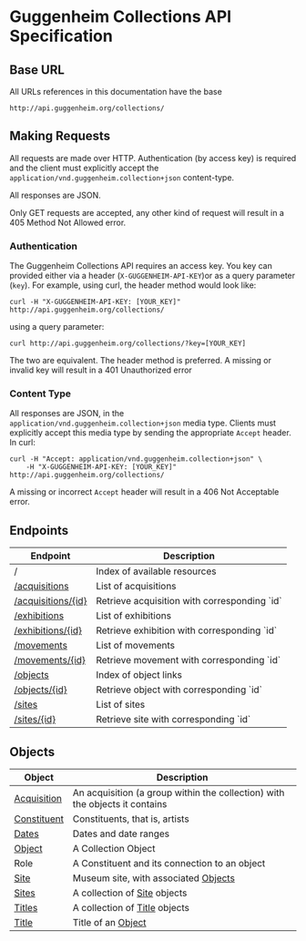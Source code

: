 Guggenheim Collections API Specification
========================================

## Base URL

All URLs references in this documentation have the base

    http://api.guggenheim.org/collections/

## Making Requests

All requests are made over HTTP. Authentication (by access key) is required and
the client must explicitly accept the 
`application/vnd.guggenheim.collection+json` content-type.

All responses are JSON.

Only GET requests are accepted, any other kind of request will result in a
405 Method Not Allowed error.

### Authentication

The Guggenheim Collections API requires an access key. You key can provided 
either via a header (`X-GUGGENHEIM-API-KEY`)or as a query parameter (`key`). 
For example, using curl, the header method would look like:

    curl -H "X-GUGGENHEIM-API-KEY: [YOUR_KEY]" http://api.guggenheim.org/collections/

using a query parameter:

    curl http://api.guggenheim.org/collections/?key=[YOUR_KEY]

The two are equivalent. The header method is preferred. A missing or invalid key will result in a 401 Unauthorized error

### Content Type

All responses are JSON, in the `application/vnd.guggenheim.collection+json` 
media type. Clients must explicitly accept this media type by sending the
appropriate `Accept` header. In curl:

    curl -H "Accept: application/vnd.guggenheim.collection+json" \
        -H "X-GUGGENHEIM-API-KEY: [YOUR_KEY]" http://api.guggenheim.org/collections/

A missing or incorrect `Accept` header will result in a 406 Not Acceptable 
error.

## Endpoints
<table>
    <thead>
        <th>Endpoint</th>
        <th>Description</th>
    </thead>
    <tbody>
        <tr>
            <td>/</td>
            <td>Index of available resources</td>
        </tr>
        <tr>
            <td><a href="Collections-API-Spec/blob/master/acquisitions.md">/acquisitions</a></td>
            <td>List of acquisitions</td>
        </tr>
        <tr>
            <td><a href="Collections-API-Spec/blob/master/acquisitions.md">/acquisitions/{id}</a></td>
            <td>Retrieve acquisition with corresponding `id`</td>
        </tr>
        <tr>
            <td><a href="Collections-API-Spec/blob/master/exhibitions.md">/exhibitions</a></td>
            <td>List of exhibitions</td>
        </tr>
        <tr>
            <td><a href="Collections-API-Spec/blob/master/exhibitions.md">/exhibitions/{id}</a></td>
            <td>Retrieve exhibition with corresponding `id`</td>
        </tr>
        <tr>
            <td><a href="Collections-API-Spec/blob/master/movements.md">/movements</a></td>
            <td>List of movements</td>
        </tr>
        <tr>
            <td><a href="Collections-API-Spec/blob/master/movements.md">/movements/{id}</a></td>
            <td>Retrieve movement with corresponding `id`</td>
        </tr>
        <tr>
            <td><a href="Collections-API-Spec/blob/master/objects.md">/objects</a></td>
            <td>Index of object links</td>
        </tr>
        <tr>
            <td><a href="Collections-API-Spec/blob/master/objects.md">/objects/{id}</a></td>
            <td>Retrieve object with corresponding `id`</td>
        </tr>
        <tr>
            <td><a href="Collections-API-Spec/blob/master/sites.md">/sites</a></td>
            <td>List of sites</td>
        </tr>
        <tr>
            <td><a href="Collections-API-Spec/blob/master/sites.md">/sites/{id}</a></td>
            <td>Retrieve site with corresponding `id`</td>
        </tr>
    </tbody>
</table>

## Objects

<table>
    <thead>
        <th>Object</th>
        <th>Description</th>
    </thead>
    <tbody>
        <tr>
            <td><a href="Collections-API-Spec/blob/master/acquisitions.md">Acquisition</a></td>
            <td>An acquisition (a group within the collection) with the
                objects it contains</td>
        </tr>
        <tr>
            <td><a href="Collections-API-Spec/blob/master/constituent.md">Constituent</a></td>
            <td>Constituents, that is, artists</td>
        </tr>
        <tr>
            <td><a href="Collections-API-Spec/blob/master/dates.md">Dates</a></td>
            <td>Dates and date ranges</td>
        </tr>
        <tr>
            <td><a href="Collections-API-Spec/blob/master/objects.md">Object</a></td>
            <td>A Collection Object</td>
        </tr>
        <tr>
            <td>Role</a></td>
            <td>A Constituent and its connection to an object</td>
        </tr>
        <tr>
            <td><a href="Collections-API-Spec/blob/master/sites.md">Site</a></td>
            <td>Museum site, with associated <a href="objects.md">Objects</a></td>
        </tr>
        <tr>
            <td><a href="Collections-API-Spec/blob/master/sites.md">Sites</a></td>
            <td>A collection of <a href="blob/master/sites.md">Site</a>
                objects</td>
        </tr>
        <tr>
            <td><a href="Collections-API-Spec/blob/master/objects.md#titles-objects">Titles</a></td>
            <td>A collection of <a href="objects.md#title-objects">Title</a>
                objects</td>
        </tr>
        <tr>
            <td><a href="Collections-API-Spec/blob/master/objects.md#title-objects">Title</a></td>
            <td>Title of an <a href="objects.md">Object</a></td>
        </tr>
    </tbody>
</table>
